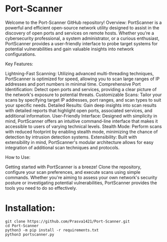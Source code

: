 # Port-Scanner
Welcome to the Port-Scanner GitHub repository! 
Overview:
PortScanner is a powerful and efficient open-source network utility designed to assist in the discovery of open ports and services on remote hosts. Whether you're a cybersecurity professional, a system administrator, or a curious enthusiast, PortScanner provides a user-friendly interface to probe target systems for potential vulnerabilities and gain valuable insights into network configurations.

Key Features:

Lightning-Fast Scanning: Utilizing advanced multi-threading techniques, PortScanner is optimized for speed, allowing you to scan large ranges of IP addresses and port numbers in minimal time.
Comprehensive Port Identification: Detect open ports and services, providing a clear picture of the network's exposure to potential threats.
Customizable Scans: Tailor your scans by specifying target IP addresses, port ranges, and scan types to suit your specific needs.
Detailed Results: Gain deep insights into scan results with detailed reports that highlight open ports, associated services, and additional information.
User-Friendly Interface: Designed with simplicity in mind, PortScanner offers an intuitive command-line interface that makes it accessible to users of varying technical levels.
Stealth Mode: Perform scans with reduced footprint by enabling stealth mode, minimizing the chance of detection by intrusion detection systems.
Extensibility: Built with extensibility in mind, PortScanner's modular architecture allows for easy integration of additional scan techniques and protocols.

How to Use:

Getting started with PortScanner is a breeze! Clone the repository, configure your scan preferences, and execute scans using simple commands. Whether you're aiming to assess your own network's security posture or investigating potential vulnerabilities, PortScanner provides the tools you need to do so effectively.

# Installation:
    git clone https://github.com/Prasva1421/Port-Scanner.git
    cd Port-Scanner
    python3 -m pip install -r requirements.txt
    python3 portscanner.py
